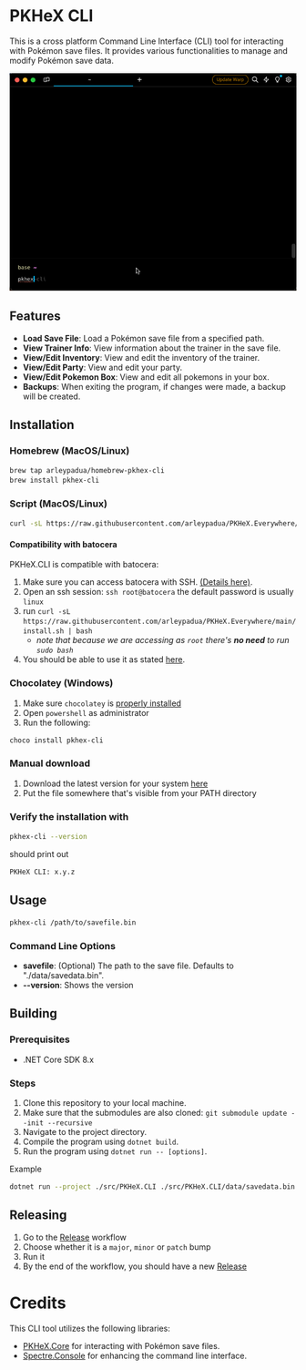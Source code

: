 # PKHeX CLI

This is a cross platform Command Line Interface (CLI) tool for interacting with Pokémon save files. It provides various functionalities to manage and modify Pokémon save data.

![](./docs/pkhex-cli-demo.gif)

## Features

- **Load Save File**: Load a Pokémon save file from a specified path.
- **View Trainer Info**: View information about the trainer in the save file.
- **View/Edit Inventory**: View and edit the inventory of the trainer.
- **View/Edit Party**: View and edit your party.
- **View/Edit Pokemon Box**: View and edit all pokemons in your box.
- **Backups**: When exiting the program, if changes were made, a backup will be created.

## Installation

### Homebrew (MacOS/Linux)

```bash
brew tap arleypadua/homebrew-pkhex-cli
brew install pkhex-cli
```

### Script (MacOS/Linux)

```bash
curl -sL https://raw.githubusercontent.com/arleypadua/PKHeX.Everywhere/main/install.sh | sudo bash
```

#### Compatibility with batocera

PKHeX.CLI is compatible with batocera:

1. Make sure you can access batocera with SSH. [(Details here)](https://wiki.batocera.org/access_the_batocera_via_ssh).
2. Open an ssh session: `ssh root@batocera` the default password is usually `linux`
3. run `curl -sL https://raw.githubusercontent.com/arleypadua/PKHeX.Everywhere/main/install.sh | bash`
   * _note that because we are accessing as `root` there's **no need** to run `sudo bash`_
4. You should be able to use it as stated [here](https://github.com/arleypadua/PKHeX.Everywhere?tab=readme-ov-file#usage).

### Chocolatey (Windows)

1. Make sure `chocolatey` is [properly installed](https://chocolatey.org/install#individual)
2. Open `powershell` as administrator
3. Run the following:

```powershell
choco install pkhex-cli
```

### Manual download

1. Download the latest version for your system [here](https://github.com/arleypadua/PKHeX.Everywhere/releases)
2. Put the file somewhere that's visible from your PATH directory

### Verify the installation with

```bash
pkhex-cli --version
```

should print out

```bash
PKHeX CLI: x.y.z
```

## Usage

```bash
pkhex-cli /path/to/savefile.bin
```

### Command Line Options

- **savefile**: (Optional) The path to the save file. Defaults to "./data/savedata.bin".
- **--version**: Shows the version

## Building

### Prerequisites

- .NET Core SDK 8.x

### Steps

1. Clone this repository to your local machine.
2. Make sure that the submodules are also cloned: `git submodule update --init --recursive`
3. Navigate to the project directory.
4. Compile the program using `dotnet build`.
5. Run the program using `dotnet run -- [options]`.

Example

```bash
dotnet run --project ./src/PKHeX.CLI ./src/PKHeX.CLI/data/savedata.bin
```

## Releasing

1. Go to the [Release](https://github.com/arleypadua/PKHeX.Everywhere/actions/workflows/release.yml) workflow
2. Choose whether it is a `major`, `minor` or `patch` bump
3. Run it
4. By the end of the workflow, you should have a new [Release](https://github.com/arleypadua/PKHeX.Everywhere/releases/latest)

# Credits

This CLI tool utilizes the following libraries:

* [PKHeX.Core](https://github.com/kwsch/PKHeX/tree/master) for interacting with Pokémon save files.
* [Spectre.Console](https://github.com/spectreconsole/spectre.console) for enhancing the command line interface.

